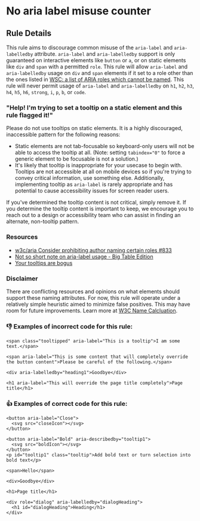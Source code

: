 # No aria label misuse counter

## Rule Details

This rule aims to discourage common misuse of the `aria-label` and `aria-labelledby` attribute. `aria-label` and `aria-labelledby` support is only guaranteed on interactive elements like `button` or `a`, or on static elements like `div` and `span` with a permitted `role`. This rule will allow `aria-label` and `aria-labelledby` usage on `div` and `span` elements if it set to a role other than the ones listed in [WSC: a list of ARIA roles which cannot be named](https://w3c.github.io/aria/#namefromprohibited). This rule will never permit usage of `aria-label` and `aria-labelledby` on `h1`, `h2`, `h3`, `h4`, `h5`, `h6`, `strong`, `i`, `p`, `b`, or `code`.

### "Help! I'm trying to set a tooltip on a static element and this rule flagged it!"

Please do not use tooltips on static elements. It is a highly discouraged, inaccessible pattern for the following reasons:

- Static elements are not tab-focusable so keyboard-only users will not be able to access the tooltip at all. (Note: setting `tabindex="0"` to force a generic element to be focusable is not a solution.)
- It's likely that tooltip is inappropriate for your usecase to begin with. Tooltips are not accessible at all on mobile devices so if you're trying to convey critical information, use something else. Additionally, implementing tooltip as `aria-label` is rarely appropriate and has potential to cause accessibility issues for screen reader users.

If you've determined the tooltip content is not critical, simply remove it. If you determine the tooltip content is important to keep, we encourage you to reach out to a design or accessibility team who can assist in finding an alternate, non-tooltip pattern.

### Resources

- [w3c/aria Consider prohibiting author naming certain roles #833](https://github.com/w3c/aria/issues/833)
- [Not so short note on aria-label usage - Big Table Edition](https://html5accessibility.com/stuff/2020/11/07/not-so-short-note-on-aria-label-usage-big-table-edition/)
- [Your tooltips are bogus](https://heydonworks.com/article/your-tooltips-are-bogus/)

### Disclaimer

There are conflicting resources and opinions on what elements should support these naming attributes. For now, this rule will operate under a relatively simple heuristic aimed to minimize false positives. This may have room for future improvements. Learn more at [W3C Name Calcluation](https://w3c.github.io/aria/#namecalculation).

### 👎 Examples of **incorrect** code for this rule:

```erb
<span class="tooltipped" aria-label="This is a tooltip">I am some text.</span>
```

```erb
<span aria-label="This is some content that will completely override the button content">Please be careful of the following.</span>
```

```erb
<div aria-labelledby="heading1">Goodbye</div>
```

```erb
<h1 aria-label="This will override the page title completely">Page title</h1>
```

### 👍 Examples of **correct** code for this rule:

```erb
<button aria-label="Close">
  <svg src="closeIcon"></svg>
</button>
```

```erb
<button aria-label="Bold" aria-describedby="tooltip1">
  <svg src="boldIcon"></svg>
</button>
<p id="tooltip1" class="tooltip">Add bold text or turn selection into bold text</p>
```

```erb
<span>Hello</span>
```

```erb
<div>Goodbye</div>
```

```erb
<h1>Page title</h1>
```

```erb
<div role="dialog" aria-labelledby="dialogHeading">
  <h1 id="dialogHeading">Heading</h1>
</div>
```
